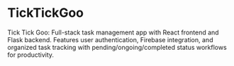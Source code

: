# TickTickGoo
Tick Tick Goo: Full-stack task management app with React frontend and Flask backend. Features user authentication, Firebase integration, and organized task tracking with pending/ongoing/completed status workflows for productivity.
